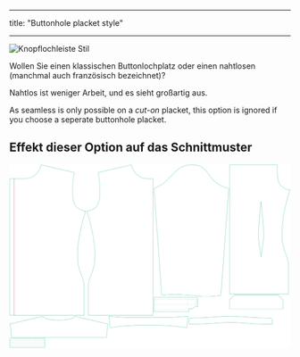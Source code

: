- - -
title: "Buttonhole placket style"
- - -

![Knopflochleiste Stil](buttonholeplacketstyle.svg)

Wollen Sie einen klassischen Buttonlochplatz oder einen nahtlosen (manchmal auch französisch bezeichnet)?

<Tip>

Nahtlos ist weniger Arbeit, und es sieht großartig aus.

</Tip>

<Note>

As seamless is only possible on a _cut-on_ placket, this option is ignored if you choose a seperate buttonhole placket.

</Note>

## Effekt dieser Option auf das Schnittmuster

![Dieses Bild zeigt den Effekt dieser Option, indem es mehrere Varianten überlagert, die einen anderen Wert für diese Option haben](simon_buttonholeplacketstyle_sample.svg "Effect of this option on the pattern")

